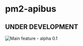 # pm2-apibus

## UNDER DEVELOPMENT
![Main feature - alpha 0.1](http://ardha.web.id/assets/pm2bus.png)
